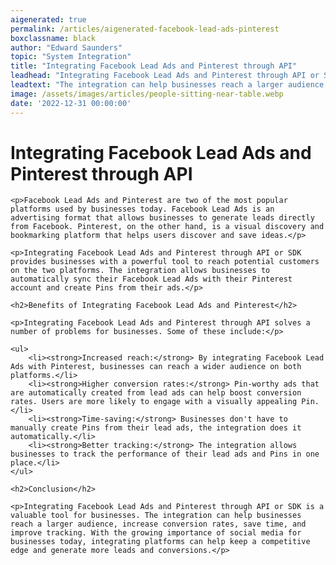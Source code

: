 ```yaml
---
aigenerated: true
permalink: /articles/aigenerated-facebook-lead-ads-pinterest
boxclassname: black
author: "Edward Saunders"
topic: "System Integration"
title: "Integrating Facebook Lead Ads and Pinterest through API"
leadhead: "Integrating Facebook Lead Ads and Pinterest through API or SDK is a valuable tool for businesses"
leadtext: "The integration can help businesses reach a larger audience, increase conversion rates, save time, and improve tracking. With the growing importance of social media for businesses today, integrating platforms can help keep a competitive edge and generate more leads and conversions."
image: /assets/images/articles/people-sitting-near-table.webp
date: '2022-12-31 00:00:00'
---
```

<div class="arttext">	<h1>Integrating Facebook Lead Ads and Pinterest through API</h1>

	<p>Facebook Lead Ads and Pinterest are two of the most popular platforms used by businesses today. Facebook Lead Ads is an advertising format that allows businesses to generate leads directly from Facebook. Pinterest, on the other hand, is a visual discovery and bookmarking platform that helps users discover and save ideas.</p>

	<p>Integrating Facebook Lead Ads and Pinterest through API or SDK provides businesses with a powerful tool to reach potential customers on the two platforms. The integration allows businesses to automatically sync their Facebook Lead Ads with their Pinterest account and create Pins from their ads.</p>

	<h2>Benefits of Integrating Facebook Lead Ads and Pinterest</h2>

	<p>Integrating Facebook Lead Ads and Pinterest through API solves a number of problems for businesses. Some of these include:</p>

	<ul>
		<li><strong>Increased reach:</strong> By integrating Facebook Lead Ads with Pinterest, businesses can reach a wider audience on both platforms.</li>
		<li><strong>Higher conversion rates:</strong> Pin-worthy ads that are automatically created from lead ads can help boost conversion rates. Users are more likely to engage with a visually appealing Pin.</li>
		<li><strong>Time-saving:</strong> Businesses don't have to manually create Pins from their lead ads, the integration does it automatically.</li>
		<li><strong>Better tracking:</strong> The integration allows businesses to track the performance of their lead ads and Pins in one place.</li>
	</ul>

	<h2>Conclusion</h2>

	<p>Integrating Facebook Lead Ads and Pinterest through API or SDK is a valuable tool for businesses. The integration can help businesses reach a larger audience, increase conversion rates, save time, and improve tracking. With the growing importance of social media for businesses today, integrating platforms can help keep a competitive edge and generate more leads and conversions.</p>
</div>